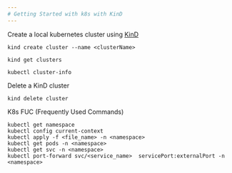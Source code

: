 ```yaml
---
# Getting Started with k8s with KinD
---
```


Create a local kubernetes cluster using 
 [KinD](https://kind.sigs.k8s.io)

```
kind create cluster --name <clusterName>

kind get clusters

kubectl cluster-info
```

Delete a KinD cluster
```
kind delete cluster
```

K8s FUC (Frequently Used Commands)
```
kubectl get namespace
kubectl config current-context
kubectl apply -f <file_name> -n <namespace>
kubectl get pods -n <namespace>
kubectl get svc -n <namespace>
kubectl port-forward svc/<service_name>  servicePort:externalPort -n <namespace> 

```

